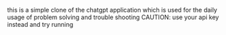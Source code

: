 this is a simple clone of the chatgpt application which is used for the daily usage of problem solving and trouble shooting 
CAUTION: use your api key instead and try running

